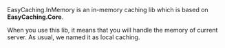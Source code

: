 EasyCaching.InMemory is an in-memory caching lib which is based on **EasyCaching.Core**.

When you use this lib, it means that you will handle the memory of current server. As usual, we named it as local caching.